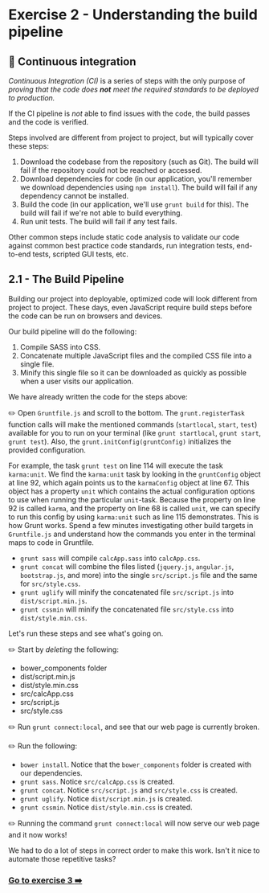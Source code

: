 # Exercise 2 - Understanding the build pipeline

## :book: Continuous integration
_Continuous Integration (CI)_ is a series of steps with the only purpose of _proving that the code does **not** meet the required standards to be deployed to production._

If the CI pipeline is _not_ able to find issues with the code, the build passes and the code is verified.

Steps involved are different from project to project, but will typically cover these steps:
 1. Download the codebase from the repository (such as Git). The build will fail if the repository could not be reached or accessed.
 2. Download dependencies for code (in our application, you'll remember we download dependencies using `npm install`). The build will fail if any dependency cannot be installed.
 3. Build the code (in our application, we'll use `grunt build` for this). The build will fail if we're not able to build everything.
 4. Run unit tests. The build will fail if any test fails.

Other common steps include static code analysis to validate our code against common best practice code standards, run integration tests, end-to-end tests, scripted GUI tests, etc.

## 2.1 - The Build Pipeline
Building our project into deployable, optimized code will look different from project to project. These days, even JavaScript require build steps before the code can be run on browsers and devices.

Our build pipeline will do the following:

1. Compile SASS into CSS.
2. Concatenate multiple JavaScript files and the compiled CSS file into a single file.
3. Minify this single file so it can be downloaded as quickly as possible when a user visits our application.

We have already written the code for the steps above:

:pencil2: Open `Gruntfile.js` and scroll to the bottom. The `grunt.registerTask` function calls will make the mentioned commands (`startlocal`, `start`, `test`) available for you to run on your terminal (like `grunt startlocal`, `grunt start`, `grunt test`). Also, the `grunt.initConfig(gruntConfig)` initializes the provided configuration.

For example, the task `grunt test` on line 114 will execute the task `karma:unit`. We find the `karma:unit` task by looking in the `gruntConfig` object at line 92, which again points us to the `karmaConfig` object at line 67. This object has a property `unit` which contains the actual configuration options to use when running the particular `unit`-task. Because the property on line 92 is called `karma`, and the property on line 68 is called `unit`, we can specify to run this config by using `karma:unit` such as line 115 demonstrates. This is how Grunt works. Spend a few minutes investigating other build targets in `Gruntfile.js` and understand how the commands you enter in the terminal maps to code in Gruntfile.

- `grunt sass` will compile `calcApp.sass` into `calcApp.css`.
- `grunt concat` will combine the files listed (`jquery.js`, `angular.js`, `bootstrap.js`, and more) into the single `src/script.js` file and the same for `src/style.css`.
- `grunt uglify` will minify the concatenated file `src/script.js` into `dist/script.min.js`.
- `grunt cssmin` will minify the concatenated file `src/style.css` into `dist/style.min.css`.

Let's run these steps and see what's going on.

:pencil2: Start by _deleting_ the following:
* bower_components folder
* dist/script.min.js
* dist/style.min.css
* src/calcApp.css
* src/script.js
* src/style.css

:pencil2: Run `grunt connect:local`, and see that our web page is currently broken.

:pencil2: Run the following:
* `bower install`. Notice that the `bower_components` folder is created with our dependencies.
* `grunt sass`. Notice `src/calcApp.css` is created.
* `grunt concat`. Notice `src/script.js` and `src/style.css` is created.
* `grunt uglify`. Notice `dist/script.min.js` is created.
* `grunt cssmin`. Notice `dist/style.min.css` is created.

:pencil2: Running the command `grunt connect:local` will now serve our web page and it now works!

We had to do a lot of steps in correct order to make this work. Isn't it nice to automate those repetitive tasks?

### [Go to exercise 3 :arrow_right:](./exercise-3.md)
